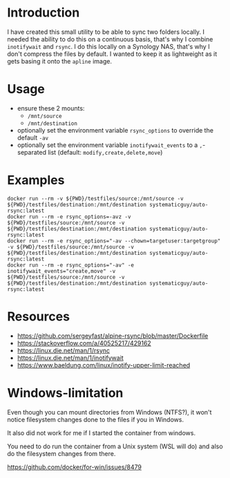 # Introduction
I have created this small utility to be able to sync two folders locally.
I needed the ability to do this on a continuous basis, that's why I combine `inotifywait` and `rsync`.
I do this locally on a Synology NAS, that's why I don't compress the files by default.
I wanted to keep it as lightweight as it gets basing it onto the `apline` image.

# Usage
- ensure these 2 mounts:
  - `/mnt/source`
  - `/mnt/destination`
- optionally set the environment variable `rsync_options` to  override the default `-av` 
- optionally set the environment variable `inotifywait_events` to a `,`-separated list (default: `modify,create,delete,move`)

# Examples
```
docker run --rm -v ${PWD}/testfiles/source:/mnt/source -v ${PWD}/testfiles/destination:/mnt/destination systematicguy/auto-rsync:latest
docker run --rm -e rsync_options=-avz -v ${PWD}/testfiles/source:/mnt/source -v ${PWD}/testfiles/destination:/mnt/destination systematicguy/auto-rsync:latest
docker run --rm -e rsync_options="-av --chown=targetuser:targetgroup" -v ${PWD}/testfiles/source:/mnt/source -v ${PWD}/testfiles/destination:/mnt/destination systematicguy/auto-rsync:latest
docker run --rm -e rsync_options="-av" -e inotifywait_events="create,move" -v ${PWD}/testfiles/source:/mnt/source -v ${PWD}/testfiles/destination:/mnt/destination systematicguy/auto-rsync:latest
```

# Resources
- https://github.com/sergeyfast/alpine-rsync/blob/master/Dockerfile
- https://stackoverflow.com/a/40525217/429162
- https://linux.die.net/man/1/rsync
- https://linux.die.net/man/1/inotifywait
- https://www.baeldung.com/linux/inotify-upper-limit-reached

# Windows-limitation
 Even though you can mount directories from Windows (NTFS?), 
 it won't notice filesystem changes done to the files if you in Windows.

 It also did not work for me if I started the container from windows.

 You need to do run the container from a Unix system (WSL will do) and also do the filesystem changes from there.
 
 https://github.com/docker/for-win/issues/8479